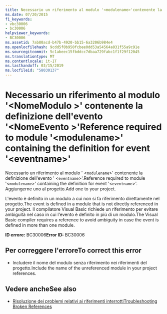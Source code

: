 ```yaml
---
title: Necessario un riferimento al modulo '<modulename>'contenente la definizione dell'evento'<eventname>'
ms.date: 07/20/2015
f1_keywords:
- vbc30006
- bc30006
helpviewer_keywords:
- BC30006
ms.assetid: 7ab80acd-b47b-4920-bb15-6a3206b984e4
ms.openlocfilehash: 9cdd5f0b950fcbee0dd53a54564a031f55a9c91e
ms.sourcegitcommit: 5c1abeec15fbddcc7dbaa729fabc1f1f29f12045
ms.translationtype: MT
ms.contentlocale: it-IT
ms.lasthandoff: 03/15/2019
ms.locfileid: "58030137"
---
```

# <a name="reference-required-to-module-modulename-containing-the-definition-for-event-eventname"></a><span data-ttu-id="1bfc7-102">Necessario un riferimento al modulo '\<NomeModulo >' contenente la definizione dell'evento '\<NomeEvento >'</span><span class="sxs-lookup"><span data-stu-id="1bfc7-102">Reference required to module '\<modulename>' containing the definition for event '\<eventname>'</span></span>
<span data-ttu-id="1bfc7-103">Necessario un riferimento al modulo ' <`modulename`>' contenente la definizione dell'evento ' <`eventname`>'.</span><span class="sxs-lookup"><span data-stu-id="1bfc7-103">Reference required to module '<`modulename`>' containing the definition for event '<`eventname`>'.</span></span> <span data-ttu-id="1bfc7-104">Aggiungerne uno al progetto.</span><span class="sxs-lookup"><span data-stu-id="1bfc7-104">Add one to your project.</span></span>  
  
 <span data-ttu-id="1bfc7-105">L'evento è definito in un modulo a cui non si fa riferimento direttamente nel progetto.</span><span class="sxs-lookup"><span data-stu-id="1bfc7-105">The event is defined in a module that is not directly referenced in your project.</span></span> <span data-ttu-id="1bfc7-106">Il compilatore Visual Basic richiede un riferimento per evitare ambiguità nel caso in cui l'evento è definito in più di un modulo.</span><span class="sxs-lookup"><span data-stu-id="1bfc7-106">The Visual Basic compiler requires a reference to avoid ambiguity in case the event is defined in more than one module.</span></span>  
  
 <span data-ttu-id="1bfc7-107">**ID errore:** BC30006</span><span class="sxs-lookup"><span data-stu-id="1bfc7-107">**Error ID:** BC30006</span></span>  
  
## <a name="to-correct-this-error"></a><span data-ttu-id="1bfc7-108">Per correggere l'errore</span><span class="sxs-lookup"><span data-stu-id="1bfc7-108">To correct this error</span></span>  
  
-   <span data-ttu-id="1bfc7-109">Includere il nome del modulo senza riferimento nei riferimenti del progetto.</span><span class="sxs-lookup"><span data-stu-id="1bfc7-109">Include the name of the unreferenced module in your project references.</span></span>  
  
## <a name="see-also"></a><span data-ttu-id="1bfc7-110">Vedere anche</span><span class="sxs-lookup"><span data-stu-id="1bfc7-110">See also</span></span>

- [<span data-ttu-id="1bfc7-111">Risoluzione dei problemi relativi ai riferimenti interrotti</span><span class="sxs-lookup"><span data-stu-id="1bfc7-111">Troubleshooting Broken References</span></span>](/visualstudio/ide/troubleshooting-broken-references)
